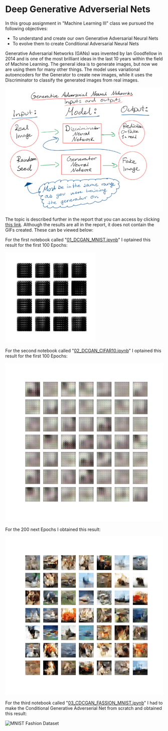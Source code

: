 # Deep Generative Adverserial Nets
In this group assignment in "Machine Learning III" class we pursued the following objectives:
- To understand and create our own Generative Adversarial Neural Nets
- To evolve them to create Conditional Adversarial Neural Nets

Generative Adversarial Networks (GANs) was invented by Ian Goodfellow in 2014 and is one of the most brilliant ideas in the last 10 years within the field of Machine Learning. The general idea is to generate images, but now we are using them for many other things. The model uses variational autoencoders for the Generator to create new images, while it uses the Discriminator to classify the generated images from real images.

![GANs](https://github.com/Jonashellevang/IE_MBD_2020/blob/master/GANs%20and%20CGANs%20(Tensorflow)/GANs.png)

The topic is described further in the report that you can access by clicking [this link](https://github.com/Jonashellevang/IE_MBD_2020/blob/master/GANs%20and%20CGANs%20(Tensorflow)/GANs%20and%20CGANs%20Report.pdf). Although the results are all in the report, it does not contain the GIFs created. These can be viewed below:

For the first notebook called "[01_DCGAN_MNIST.ipynb](https://github.com/Jonashellevang/IE_MBD_2020/blob/master/GANs%20and%20CGANs%20(Tensorflow)/01_DCGAN_MNIST.ipynb)" I optained this result for the first 100 Epochs:

![MNIST Numbers](https://github.com/Jonashellevang/IE_MBD_2020/blob/master/GANs%20and%20CGANs%20(Tensorflow)/01_dcgan_100Epochs.gif)

For the second notebook called "[02_DCGAN_CIFAR10.ipynb](https://github.com/Jonashellevang/IE_MBD_2020/blob/master/GANs%20and%20CGANs%20(Tensorflow)/02_DCGAN_CIFAR10.ipynb)" I optained this result for the first 100 Epochs:

![MNIST CIFAR10](https://github.com/Jonashellevang/IE_MBD_2020/blob/master/GANs%20and%20CGANs%20(Tensorflow)/02_dcgan_100epochs.gif)

For the 200 next Epochs I obtained this result:

![MNIST CIFAR10](https://github.com/Jonashellevang/IE_MBD_2020/blob/master/GANs%20and%20CGANs%20(Tensorflow)/02_dcgan_Additional200epochs.gif)

For the third notebook called "[03_CDCGAN_FASSION_MNIST.ipynb](https://github.com/Jonashellevang/IE_MBD_2020/blob/master/GANs%20and%20CGANs%20(Tensorflow)/03_CDCGAN_FASSION_MNIST.ipynb)" I had to make the Conditional Generative Adverserial Net from scratch and obtained this result:

![MNIST Fashion Dataset](https://github.com/Jonashellevang/IE_MBD_2020/blob/master/GANs%20and%20CGANs%20(Tensorflow)/03_cdcgan_100Epochs.gif)
